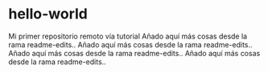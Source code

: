 # hello-world
Mi primer repositorio remoto vía tutorial
Añado aquí más cosas desde la rama readme-edits..
Añado aquí más cosas desde la rama readme-edits..
Añado aquí más cosas desde la rama readme-edits..
Añado aquí más cosas desde la rama readme-edits..

